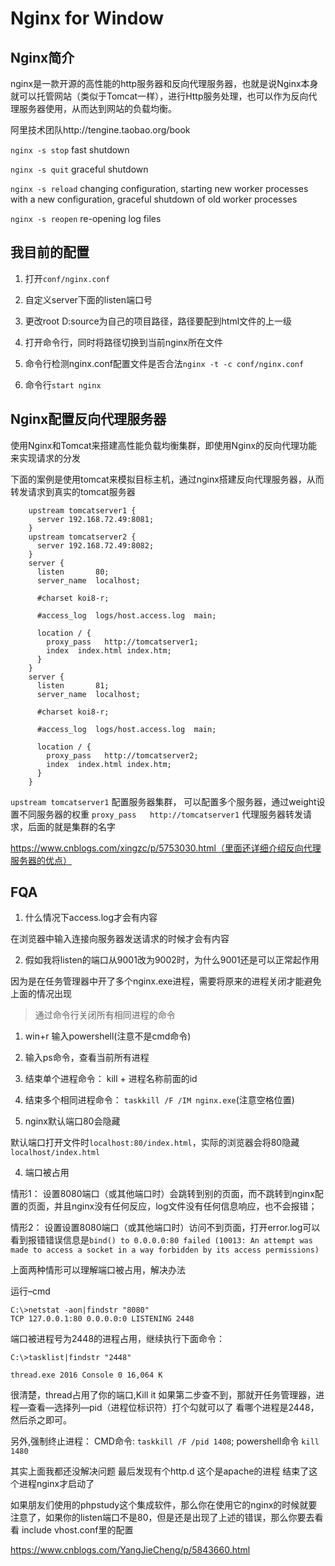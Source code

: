 # Nginx for Window

## Nginx简介

nginx是一款开源的高性能的http服务器和反向代理服务器，也就是说Nginx本身就可以托管网站（类似于Tomcat一样），进行Http服务处理，也可以作为反向代理服务器使用，从而达到网站的负载均衡。


阿里技术团队http://tengine.taobao.org/book

`nginx -s stop` 	fast shutdown

`nginx -s quit` 	graceful shutdown

`nginx -s reload` 	changing configuration, starting new worker processes with a new configuration, graceful shutdown of old worker processes

`nginx -s reopen` 	re-opening log files

## 我目前的配置

1. 打开`conf/nginx.conf`

2. 自定义server下面的listen端口号

3. 更改root D:source为自己的项目路径，路径要配到html文件的上一级

4. 打开命令行，同时将路径切换到当前nginx所在文件

4. 命令行检测nginx.conf配置文件是否合法`nginx -t -c conf/nginx.conf`

5. 命令行`start nginx`

## Nginx配置反向代理服务器 


使用Nginx和Tomcat来搭建高性能负载均衡集群，即使用Nginx的反向代理功能来实现请求的分发

下面的案例是使用tomcat来模拟目标主机，通过nginx搭建反向代理服务器，从而转发请求到真实的tomcat服务器

```
    upstream tomcatserver1 {  
      server 192.168.72.49:8081;  
    }  
    upstream tomcatserver2 {  
      server 192.168.72.49:8082;  
    }  
    server {  
      listen       80;  
      server_name  localhost;  

      #charset koi8-r;  

      #access_log  logs/host.access.log  main;  

      location / {  
        proxy_pass   http://tomcatserver1;  
        index  index.html index.htm;  
      }       
    }  
    server {  
      listen       81;  
      server_name  localhost;  

      #charset koi8-r;  

      #access_log  logs/host.access.log  main;  

      location / {  
        proxy_pass   http://tomcatserver2;  
        index  index.html index.htm;  
      }          
    }  
```

`upstream tomcatserver1` 配置服务器集群， 可以配置多个服务器，通过weight设置不同服务器的权重
`proxy_pass   http://tomcatserver1` 代理服务器转发请求，后面的就是集群的名字

https://www.cnblogs.com/xingzc/p/5753030.html（里面还详细介绍反向代理服务器的优点）


## FQA

1. 什么情况下access.log才会有内容

在浏览器中输入连接向服务器发送请求的时候才会有内容

2. 假如我将listen的端口从9001改为9002时，为什么9001还是可以正常起作用

因为是在任务管理器中开了多个nginx.exe进程，需要将原来的进程关闭才能避免上面的情况出现

> 通过命令行关闭所有相同进程的命令
1. win+r 输入powershell(注意不是cmd命令)
2. 输入ps命令，查看当前所有进程
3. 结束单个进程命令： kill + 进程名称前面的id
4. 结束多个相同进程命令： `taskkill /F /IM nginx.exe`(注意空格位置)

3. nginx默认端口80会隐藏

默认端口打开文件时`localhost:80/index.html`，实际的浏览器会将80隐藏`localhost/index.html`

4. 端口被占用 

情形1： 设置8080端口（或其他端口时）会跳转到别的页面，而不跳转到nginx配置的页面，并且nginx没有任何反应，log文件没有任何信息响应，也不会报错；

情形2： 设置设置8080端口（或其他端口时）访问不到页面，打开error.log可以看到报错错误信息是`bind() to 0.0.0.0:80 failed (10013: An attempt was made to access a socket in a way forbidden by its access permissions)`

上面两种情形可以理解端口被占用，解决办法

运行–cmd

```
C:\>netstat -aon|findstr "8080" 
TCP 127.0.0.1:80 0.0.0.0:0 LISTENING 2448
```

端口被进程号为2448的进程占用，继续执行下面命令：
```
C:\>tasklist|findstr "2448" 
```
```
thread.exe 2016 Console 0 16,064 K
```
很清楚，thread占用了你的端口,Kill it
如果第二步查不到，那就开任务管理器，进程—查看—选择列—pid（进程位标识符）打个勾就可以了
看哪个进程是2448，然后杀之即可。

另外,强制终止进程： CMD命令: `taskkill /F /pid 1408`;  powershell命令 `kill 1480`

其实上面我都还没解决问题 最后发现有个http.d 这个是apache的进程 结束了这个进程nginx才启动了

如果朋友们使用的phpstudy这个集成软件，那么你在使用它的nginx的时候就要注意了，如果你的listen端口不是80，但是还是出现了上述的错误，那么你要去看看 include vhost.conf里的配置

https://www.cnblogs.com/YangJieCheng/p/5843660.html




